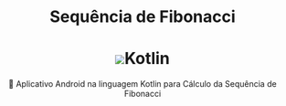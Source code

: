 <h1 align="center">Sequência de Fibonacci</h1>

<h1 align="center">
    <img src="Kotlin_Icon.jpg">Kotlin</a>
</h1>
<p align="center">🚀 Aplicativo Android na linguagem Kotlin para Cálculo da Sequência de Fibonacci</p>
